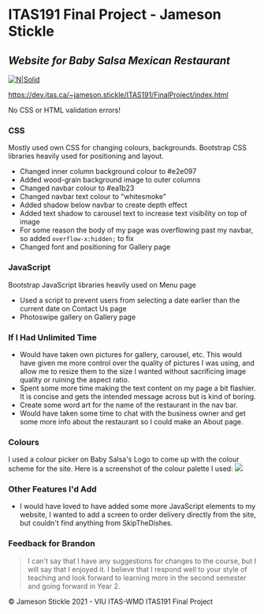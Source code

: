 # ITAS191 Final Project - Jameson Stickle
## _Website for Baby Salsa Mexican Restaurant_

[![N|Solid](https://pbs.twimg.com/profile_images/3052476436/cd91b441502ae051e880465fbac39045_400x400.jpeg)](https://dev.itas.ca/~jameson.stickle/ITAS191/FinalProject/index.html)

https://dev.itas.ca/~jameson.stickle/ITAS191/FinalProject/index.html

No CSS or HTML validation errors!

### CSS
Mostly used own CSS for changing colours, backgrounds. Bootstrap CSS libraries heavily used for positioning and layout.
- Changed inner column background colour to #e2e097
- Added wood-grain background image to outer columns
- Changed navbar colour to #ea1b23
- Changed navbar text colour to "whitesmoke"
- Added shadow below navbar to create depth effect
- Added text shadow to carousel text to increase text visibility on top of image
- For some reason the body of my page was overflowing past my navbar, so added ```overflow-x:hidden;``` to fix
- Changed font and positioning for Gallery page

### JavaScript
Bootstrap JavaScript libraries heavily used on Menu page
- Used a script to prevent users from selecting a date earlier than the current date on Contact Us page
- Photoswipe gallery on Gallery page

### If I Had Unlimited Time

- Would have taken own pictures for gallery, carousel, etc. This would have given me more control over the quality of pictures I was using, and allow me to resize them to the size I wanted without sacrificing image quality or ruining the aspect ratio.
- Spent some more time making the text content on my page a bit flashier. It is concise and gets the intended message across but is kind of boring.
- Create some word art for the name of the restaurant in the nav bar.
- Would have taken some time to chat with the business owner and get some more info about the restaurant so I could make an About page.

### Colours
I used a colour picker on Baby Salsa's Logo to come up with the colour scheme for the site. Here is a screenshot of the colour palette I used:
![](https://dev.itas.ca/~jameson.stickle/ITAS191/FinalProject/colorpalette.png)

### Other Features I'd Add
- I would have loved to have added some more JavaScript elements to my website, I wanted to add a screen to order delivery directly from the site, but couldn't find anything from SkipTheDishes.

### Feedback for Brandon

> I can't say that I have any suggestions for changes 
> to the course, but I will say that I enjoyed it.
> I believe that I respond well to your style of
> teaching and look forward to learning more in
> the second semester and going forward in Year 2.

&copy; Jameson Stickle 2021 - VIU ITAS-WMD ITAS191 Final Project